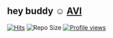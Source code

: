 ## hey buddy ☺️ [AVI](https://telegra.ph/file/6df24cb4af3531cd8b1cb.jpg) 

[![Hits](https://hits.seeyoufarm.com/api/count/incr/badge.svg?url=https%3A%2F%2Fgithub.com%2Fgarudaking%2Frepo-test&count_bg=%2379C83D&title_bg=%23555555&icon=&icon_color=%23E7E7E7&title=Hits&edge_flat=true)](https://github.com/garudaKing/repo-test)
![Repo Size](https://img.shields.io/github/repo-size/garudaKing/repo-test?&color=limegreen&style=flat-square&logo=github)
[![Profile views](https://komarev.com/ghpvc/?username=garudaking&label=Profile%20views)](https://github.com/garudaKing/repo-test)

